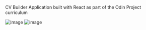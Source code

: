 CV Builder Application built with React as part of the Odin Project curriculum

![image](https://github.com/Melanie-J-Baker/cv-app/assets/104843873/2d2a7a7c-747d-4a1e-891b-e9014e55bb22)
![image](https://github.com/Melanie-J-Baker/cv-app/assets/104843873/9090e5c3-97d6-41a1-94a9-460092d5c98a)

